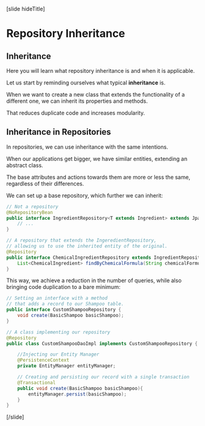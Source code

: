 [slide hideTitle]

# Repository Inheritance

## Inheritance

Here you will learn what repository inheritance is and when it is applicable.

Let us start by reminding ourselves what typical **inheritance** is.

When we want to create a new class that extends the functionality of a different one, we can inherit its properties and methods.

That reduces duplicate code and increases modularity.

## Inheritance in Repositories

In repositories, we can use inheritance with the same intentions.

When our applications get bigger, we have similar entities, extending an abstract class.

The base attributes and actions towards them are more or less the same, regardless of their differences.

We can set up a base repository, which further we can inherit:

```java
// Not a repository
@NoRepositoryBean 
public interface IngredientRepository<T extends Ingredient> extends JpaRepository<T, Long>{
    // ...
}

// A repository that extends the IngeredientRepository, 
// allowing us to use the inherited entity of the original.
@Repository 
public interface ChemicalIngredientRepository extends IngredientRepository <BasicChemicalIngredient> {
    List<ChemicalIngredient> findByChemicalFormula(String chemicalFormula);
}
```

This way, we achieve a reduction in the number of queries, while also bringing code duplication to a bare minimum:

```java
// Setting an interface with a method
// that adds a record to our Shampoo table.
public interface CustomShampooRepository { 
    void create(BasicShampoo basicShampoo); 
}

// A class implementing our repository
@Repository
public class CustomShampooDaoImpl implements CustomShampooRepository { 

    //Injecting our Entity Manager         
    @PersistenceContext
    private EntityManager entityManager;                                        

    // Creating and persisting our record with a single transaction
    @Transactional
    public void create(BasicShampoo basicShampoo){                              
        entityManager.persist(basicShampoo);
    }
}
```
[/slide]